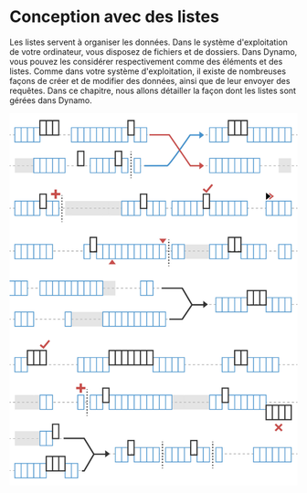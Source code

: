 # Conception avec des listes

Les listes servent à organiser les données. Dans le système d'exploitation de votre ordinateur, vous disposez de fichiers et de dossiers. Dans Dynamo, vous pouvez les considérer respectivement comme des éléments et des listes. Comme dans votre système d'exploitation, il existe de nombreuses façons de créer et de modifier des données, ainsi que de leur envoyer des requêtes. Dans ce chapitre, nous allons détailler la façon dont les listes sont gérées dans Dynamo.

![](<../images/5-4/designing with lists.jpg>)
